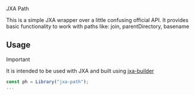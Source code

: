 JXA Path

This is a simple JXA wrapper over a little confusing official API.
It provides basic functionality to work with paths like: join, parentDirectory, basename

## Usage

> [!IMPORTANT]
> It is intended to be used with JXA and built using [jxa-builder](https://github.com/SebastianPilarz/jxa-builder)

```javascript
const ph = Library("jxa-path");
...
```
